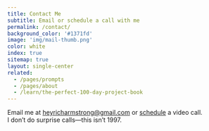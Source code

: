 ```yaml
---
title: Contact Me
subtitle: Email or schedule a call with me
permalink: /contact/
background_color: '#1371fd'
image: 'img/mail-thumb.png'
color: white
index: true
sitemap: true
layout: single-center
related:
  - /pages/prompts
  - /pages/about
  - /learn/the-perfect-100-day-project-book
---
```

Email me at [heyricharmstrong@gmail.com](mailto:heyricharmstrong@gmail.com) or [schedule](https://heyrich.net/cal) a video call.  
I don’t do surprise calls—this isn’t 1997.